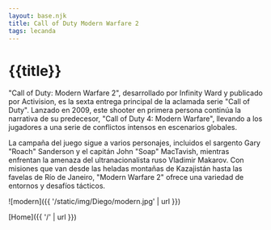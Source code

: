 ```yaml
---
layout: base.njk
title: Call of Duty Modern Warfare 2
tags: lecanda
---
```


# {{title}}

"Call of Duty: Modern Warfare 2", desarrollado por Infinity Ward y publicado por Activision, es la sexta entrega principal de la aclamada serie "Call of Duty". Lanzado en 2009, este shooter en primera persona continúa la narrativa de su predecesor, "Call of Duty 4: Modern Warfare", llevando a los jugadores a una serie de conflictos intensos en escenarios globales.

La campaña del juego sigue a varios personajes, incluidos el sargento Gary "Roach" Sanderson y el capitán John "Soap" MacTavish, mientras enfrentan la amenaza del ultranacionalista ruso Vladimir Makarov. Con misiones que van desde las heladas montañas de Kazajistán hasta las favelas de Río de Janeiro, "Modern Warfare 2" ofrece una variedad de entornos y desafíos tácticos.


![modern]({{ '/static/img/Diego/modern.jpg' | url }})


[Home]({{ '/' | url }})